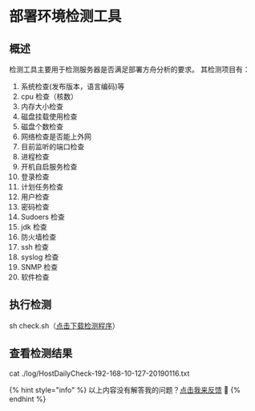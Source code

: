 # 部署环境检测工具

## 概述

检测工具主要用于检测服务器是否满足部署方舟分析的要求。 其检测项目有：

1. 系统检查\(发布版本，语言编码\)等
2. cpu 检查（核数）
3. 内存大小检查
4. 磁盘挂载使用检查
5. 磁盘个数检查
6. 网络检查是否能上外网
7. 目前监听的端口检查
8. 进程检查
9. 开机自启服务检查
10. 登录检查
11. 计划任务检查
12. 用户检查
13. 密码检查
14. Sudoers 检查
15. jdk 检查
16. 防火墙检查
17. ssh 检查
18. syslog 检查
19. SNMP 检查
20. 软件检查

## 执行检测

sh check.sh（[点击下载检测程序](https://github.com/analysys/argo-installer/blob/master/check.sh)）

## 查看检测结果

cat ./log/HostDailyCheck-192-168-10-127-20190116.txt

{% hint style="info" %}
以上内容没有解答我的问题？[点击我来反馈](https://support.qq.com/products/118522/) 🚀
{% endhint %}

